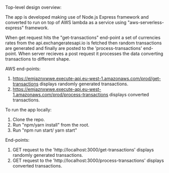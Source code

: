 Top-level design overview:

The app is developed making use of Node.js Express framework and converted to run on top of AWS lambda as a service using "aws-serverless-express" framework.

When get request hits the "get-transactions" end-point a set of currencies rates from the api.exchangeratesapi.io is fetched then random transactions are generated and finally are posted to the 'process-transactions' end-point. When server recieves a post request it processes the data converting transactions to different shape.

AWS end-points:

1. https://emjaznxwwe.execute-api.eu-west-1.amazonaws.com/prod/get-transactions displays randomly generated transactions.
2. https://emjaznxwwe.execute-api.eu-west-1.amazonaws.com/prod/process-transactions displays converted transactions.

To run the app locally:

1. Clone the repo.
2. Run "npm/yarn install" from the root.
3. Run "npm run start/ yarn start"

End-points:

1. GET request to the 'http://localhost:3000/get-transactions' displays randomly generated transactions.
2. GET request to the 'http://localhost:3000/process-transactions' displays converted transactions.
